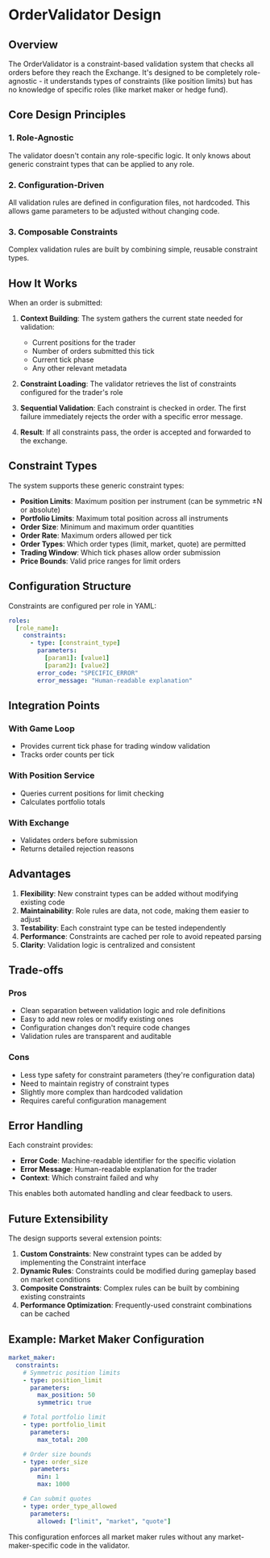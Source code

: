 # OrderValidator Design

## Overview

The OrderValidator is a constraint-based validation system that checks all orders before they reach the Exchange. It's designed to be completely role-agnostic - it understands types of constraints (like position limits) but has no knowledge of specific roles (like market maker or hedge fund).

## Core Design Principles

### 1. Role-Agnostic
The validator doesn't contain any role-specific logic. It only knows about generic constraint types that can be applied to any role.

### 2. Configuration-Driven
All validation rules are defined in configuration files, not hardcoded. This allows game parameters to be adjusted without changing code.

### 3. Composable Constraints
Complex validation rules are built by combining simple, reusable constraint types.

## How It Works

When an order is submitted:

1. **Context Building**: The system gathers the current state needed for validation:
   - Current positions for the trader
   - Number of orders submitted this tick
   - Current tick phase
   - Any other relevant metadata

2. **Constraint Loading**: The validator retrieves the list of constraints configured for the trader's role

3. **Sequential Validation**: Each constraint is checked in order. The first failure immediately rejects the order with a specific error message.

4. **Result**: If all constraints pass, the order is accepted and forwarded to the exchange.

## Constraint Types

The system supports these generic constraint types:

- **Position Limits**: Maximum position per instrument (can be symmetric ±N or absolute)
- **Portfolio Limits**: Maximum total position across all instruments
- **Order Size**: Minimum and maximum order quantities
- **Order Rate**: Maximum orders allowed per tick
- **Order Types**: Which order types (limit, market, quote) are permitted
- **Trading Window**: Which tick phases allow order submission
- **Price Bounds**: Valid price ranges for limit orders

## Configuration Structure

Constraints are configured per role in YAML:

```yaml
roles:
  [role_name]:
    constraints:
      - type: [constraint_type]
        parameters:
          [param1]: [value1]
          [param2]: [value2]
        error_code: "SPECIFIC_ERROR"
        error_message: "Human-readable explanation"
```

## Integration Points

### With Game Loop

- Provides current tick phase for trading window validation
- Tracks order counts per tick

### With Position Service

- Queries current positions for limit checking
- Calculates portfolio totals

### With Exchange

- Validates orders before submission
- Returns detailed rejection reasons

## Advantages

1. **Flexibility**: New constraint types can be added without modifying existing code
2. **Maintainability**: Role rules are data, not code, making them easier to adjust
3. **Testability**: Each constraint type can be tested independently
4. **Performance**: Constraints are cached per role to avoid repeated parsing
5. **Clarity**: Validation logic is centralized and consistent

## Trade-offs

### Pros

- Clean separation between validation logic and role definitions
- Easy to add new roles or modify existing ones
- Configuration changes don't require code changes
- Validation rules are transparent and auditable

### Cons

- Less type safety for constraint parameters (they're configuration data)
- Need to maintain registry of constraint types
- Slightly more complex than hardcoded validation
- Requires careful configuration management

## Error Handling

Each constraint provides:

- **Error Code**: Machine-readable identifier for the specific violation
- **Error Message**: Human-readable explanation for the trader
- **Context**: Which constraint failed and why

This enables both automated handling and clear feedback to users.

## Future Extensibility

The design supports several extension points:

1. **Custom Constraints**: New constraint types can be added by implementing the Constraint interface
2. **Dynamic Rules**: Constraints could be modified during gameplay based on market conditions
3. **Composite Constraints**: Complex rules can be built by combining existing constraints
4. **Performance Optimization**: Frequently-used constraint combinations can be cached

## Example: Market Maker Configuration

```yaml
market_maker:
  constraints:
    # Symmetric position limits
    - type: position_limit
      parameters:
        max_position: 50
        symmetric: true

    # Total portfolio limit
    - type: portfolio_limit
      parameters:
        max_total: 200

    # Order size bounds
    - type: order_size
      parameters:
        min: 1
        max: 1000

    # Can submit quotes
    - type: order_type_allowed
      parameters:
        allowed: ["limit", "market", "quote"]
```

This configuration enforces all market maker rules without any market-maker-specific code in the validator.

